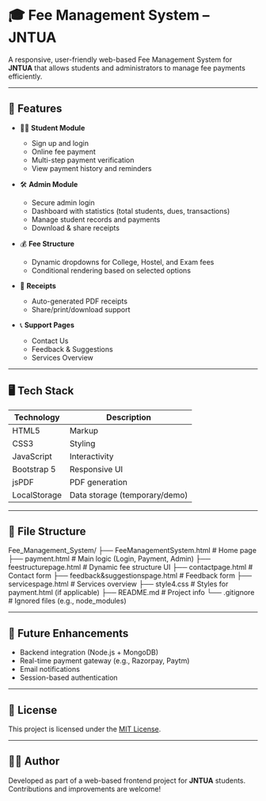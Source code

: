 # 🎓 Fee Management System – JNTUA

A responsive, user-friendly web-based Fee Management System for **JNTUA** that allows students and administrators to manage fee payments efficiently.

---

## 🔧 Features

- 🧑‍🎓 **Student Module**
  - Sign up and login
  - Online fee payment
  - Multi-step payment verification
  - View payment history and reminders

- 🛠️ **Admin Module**
  - Secure admin login
  - Dashboard with statistics (total students, dues, transactions)
  - Manage student records and payments
  - Download & share receipts

- 💰 **Fee Structure**
  - Dynamic dropdowns for College, Hostel, and Exam fees
  - Conditional rendering based on selected options

- 📑 **Receipts**
  - Auto-generated PDF receipts
  - Share/print/download support

- 📞 **Support Pages**
  - Contact Us
  - Feedback & Suggestions
  - Services Overview

---

## 🖥️ Tech Stack

| Technology | Description |
|------------|-------------|
| HTML5 | Markup |
| CSS3 | Styling |
| JavaScript | Interactivity |
| Bootstrap 5 | Responsive UI |
| jsPDF | PDF generation |
| LocalStorage | Data storage (temporary/demo) |

---

## 📁 File Structure
Fee_Management_System/
├── FeeManagementSystem.html # Home page
├── payment.html # Main logic (Login, Payment, Admin)
├── feestructurepage.html # Dynamic fee structure UI
├── contactpage.html # Contact form
├── feedback&suggestionspage.html # Feedback form
├── servicespage.html # Services overview
├── style4.css # Styles for payment.html (if applicable)
├── README.md # Project info
└── .gitignore # Ignored files (e.g., node_modules)


---

## 🚀 Future Enhancements

- Backend integration (Node.js + MongoDB)
- Real-time payment gateway (e.g., Razorpay, Paytm)
- Email notifications
- Session-based authentication

---

## 📝 License

This project is licensed under the [MIT License](LICENSE).

---

## 🙋‍♂️ Author

Developed as part of a web-based frontend project for **JNTUA** students.  
Contributions and improvements are welcome!




